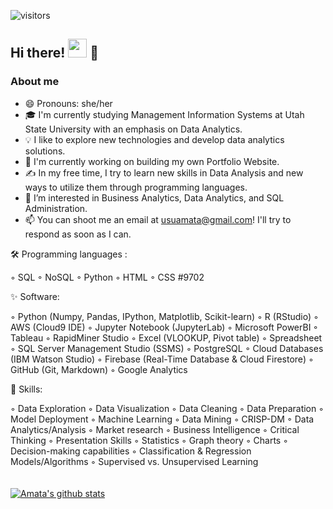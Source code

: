 ![visitors](https://visitor-badge.glitch.me/badge?page_id=79080402)
<br>

##  Hi there! <img src="https://raw.githubusercontent.com/MartinHeinz/MartinHeinz/master/wave.gif" width="30px"> :woman: <br>

### About me 
- :smile: Pronouns: she/her
-  🎓 I'm currently studying Management Information Systems at Utah State University with an emphasis on Data Analytics.
- 💡  I like to explore new technologies and develop data analytics solutions.
- :telescope: I'm currently working on building my own Portfolio Website.
- ✍️  In my free time, I try to learn new skills in Data Analysis and new ways to utilize them through programming languages.
- 👀 I’m interested in Business Analytics, Data Analytics, and SQL Administration.
- 📫 You can shoot me an email at usuamata@gmail.com! I'll try to respond as soon as I can.

🛠  Programming languages : 
<br>

&#9702; SQL &#9702; NoSQL &#9702; Python &#9702; HTML &#9702; CSS #9702
<br>

:sparkles: Software: <br>

[](https://img.shields.io/badge/<WORD_ON_LEFT>-<WORD_ON_RIGHT>-informational?style=flat&logo=data:image/svg%2bxml;base64,<BASE64_DATA>)
&#9702; Python (Numpy, Pandas, IPython, Matplotlib, Scikit-learn) &#9702; R (RStudio) &#9702; AWS (Cloud9 IDE) &#9702; Jupyter Notebook (JupyterLab) &#9702; 
Microsoft PowerBI &#9702; Tableau &#9702; RapidMiner Studio &#9702; Excel (VLOOKUP, Pivot table)  &#9702; Spreadsheet &#9702; 
SQL Server Management Studio (SSMS) &#9702; PostgreSQL &#9702; Cloud Databases (IBM Watson Studio) &#9702; Firebase (Real-Time Database & Cloud Firestore) &#9702; GitHub (Git, Markdown) &#9702; Google Analytics

:juggling_person: Skills: <br>

&#9702; Data Exploration &#9702; Data Visualization &#9702; Data Cleaning &#9702; Data Preparation &#9702; Model Deployment &#9702; Machine Learning &#9702; Data Mining &#9702; CRISP-DM &#9702; Data Analytics/Analysis &#9702; Market research &#9702; Business Intelligence &#9702; Critical Thinking &#9702; Presentation Skills &#9702; Statistics &#9702; Graph theory &#9702; Charts &#9702; Decision-making capabilities &#9702; Classification & Regression Models/Algorithms &#9702; Supervised vs. Unsupervised Learning
<br> 
<br><br>
[![Amata's github stats](https://github-readme-stats.vercel.app/api?username=AmataTul)](https://github.com/anuraghazra/github-readme-stats)



